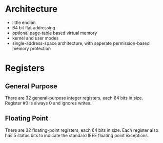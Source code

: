 # Architecture

- little endian
- 64 bit flat addressing
- optional page-table based virtual memory
- kernel and user modes
- single-address-space architecture, with seperate permission-based memory protection


# Registers
## General Purpose
There are 32 general-purpose integer registers, each 64 bits in size.  
Register #0 is always 0 and ignores writes.

## Floating Point
There are 32 floating-point registers, each 64 bits in size.
Each register also has 5 status bits to indicate the standard IEEE floating point exceptions.

